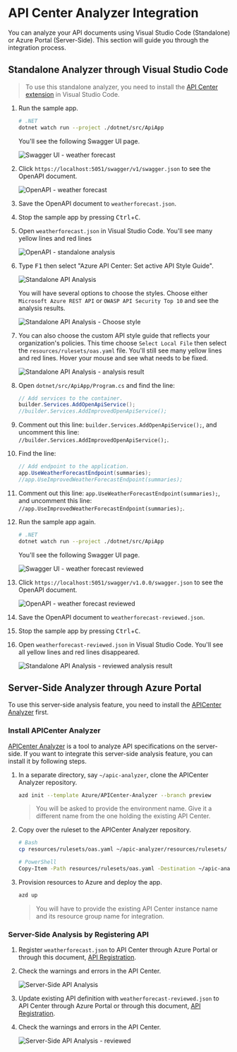 <!-- markdownlint-disable MD033 -->
# API Center Analyzer Integration

You can analyze your API documents using Visual Studio Code (Standalone) or Azure Portal (Server-Side). This section will guide you through the integration process.

## Standalone Analyzer through Visual Studio Code

> To use this standalone analyzer, you need to install the [API Center extension](https://marketplace.visualstudio.com/items?itemName=apidev.azure-api-center) in Visual Studio Code.

1. Run the sample app.

    ```bash
    # .NET
    dotnet watch run --project ./dotnet/src/ApiApp
    ```

   You'll see the following Swagger UI page.

   ![Swagger UI - weather forecast](./images/api-center-analyzer-integration-dotnet-01.png)

1. Click `https://localhost:5051/swagger/v1/swagger.json` to see the OpenAPI document.

   ![OpenAPI - weather forecast](./images/api-center-analyzer-integration-dotnet-02.png)

1. Save the OpenAPI document to `weatherforecast.json`.
1. Stop the sample app by pressing <kbd>Ctrl</kbd>+<kbd>C</kbd>.
1. Open `weatherforecast.json` in Visual Studio Code. You'll see many yellow lines and red lines

   ![OpenAPI - standalone analysis](./images/api-center-analyzer-integration-dotnet-03.png)

1. Type <kbd>F1</kbd> then select "Azure API Center: Set active API Style Guide".

   ![Standalone API Analysis](./images/api-center-analyzer-integration-04.png)

   You will have several options to choose the styles. Choose either `Microsoft Azure REST API` or `OWASP API Security Top 10` and see the analysis results.

   ![Standalone API Analysis - Choose style](./images/api-center-analyzer-integration-05.png)

1. You can also choose the custom API style guide that reflects your organization's policies. This time choose `Select Local File` then select the `resources/rulesets/oas.yaml` file. You'll still see many yellow lines and red lines. Hover your mouse and see what needs to be fixed.

   ![Standalone API Analysis - analysis result](./images/api-center-analyzer-integration-dotnet-06.png)

1. Open `dotnet/src/ApiApp/Program.cs` and find the line:

    ```csharp
    // Add services to the container.
    builder.Services.AddOpenApiService();
    //builder.Services.AddImprovedOpenApiService();
    ```

1. Comment out this line: `builder.Services.AddOpenApiService();`, and uncomment this line: `//builder.Services.AddImprovedOpenApiService();`.
1. Find the line:

    ```csharp
    // Add endpoint to the application.
    app.UseWeatherForecastEndpoint(summaries);
    //app.UseImprovedWeatherForecastEndpoint(summaries);
    ```

1. Comment out this line: `app.UseWeatherForecastEndpoint(summaries);`, and uncomment this line: `//app.UseImprovedWeatherForecastEndpoint(summaries);`.
1. Run the sample app again.

    ```bash
    # .NET
    dotnet watch run --project ./dotnet/src/ApiApp
    ```

   You'll see the following Swagger UI page.

   ![Swagger UI - weather forecast reviewed](./images/api-center-analyzer-integration-dotnet-07.png)

1. Click `https://localhost:5051/swagger/v1.0.0/swagger.json` to see the OpenAPI document.

   ![OpenAPI - weather forecast reviewed](./images/api-center-analyzer-integration-dotnet-08.png)

1. Save the OpenAPI document to `weatherforecast-reviewed.json`.
1. Stop the sample app by pressing <kbd>Ctrl</kbd>+<kbd>C</kbd>.
1. Open `weatherforecast-reviewed.json` in Visual Studio Code. You'll see all yellow lines and red lines disappeared.

   ![Standalone API Analysis - reviewed analysis result](./images/api-center-analyzer-integration-dotnet-09.png)

## Server-Side Analyzer through Azure Portal

To use this server-side analysis feature, you need to install the [APICenter Analyzer](https://github.com/Azure/APICenter-Analyzer) first.

### Install APICenter Analyzer

[APICenter Analyzer](https://github.com/Azure/APICenter-Analyzer) is a tool to analyze API specifications on the server-side. If you want to integrate this server-side analysis feature, you can install it by following steps.

1. In a separate directory, say `~/apic-analyzer`, clone the APICenter Analyzer repository.

    ```bash
    azd init --template Azure/APICenter-Analyzer --branch preview
    ```

   > You will be asked to provide the environment name. Give it a different name from the one holding the existing API Center.

1. Copy over the ruleset to the APICenter Analyzer repository.

    ```bash
    # Bash
    cp resources/rulesets/oas.yaml ~/apic-analyzer/resources/rulesets/

    # PowerShell
    Copy-Item -Path resources/rulesets/oas.yaml -Destination ~/apic-analyzer/resources/rulesets/
    ```

1. Provision resources to Azure and deploy the app.

    ```bash
    azd up
    ```

   > You will have to provide the existing API Center instance name and its resource group name for integration.

### Server-Side Analysis by Registering API

1. Register `weatherforecast.json` to API Center through Azure Portal or through this document, [API Registration](./api-registration.md).
1. Check the warnings and errors in the API Center.

   ![Server-Side API Analysis](./images/api-center-analyzer-integration-dotnet-10.png)

1. Update existing API definition with `weatherforecast-reviewed.json` to API Center through Azure Portal or through this document, [API Registration](./api-registration.md).
1. Check the warnings and errors in the API Center.

   ![Server-Side API Analysis - reviewed](./images/api-center-analyzer-integration-dotnet-11.png)
